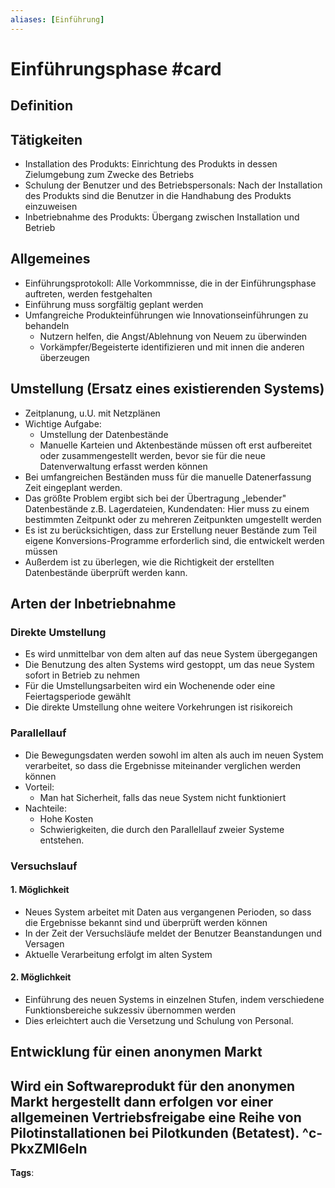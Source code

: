 ```yaml
---
aliases: [Einführung]
---
```


# Einführungsphase #card
## Definition
## Tätigkeiten
- Installation des Produkts: Einrichtung des Produkts in dessen Zielumgebung zum Zwecke des Betriebs
- Schulung der Benutzer und des Betriebspersonals: Nach der Installation des Produkts sind die Benutzer in die Handhabung des Produkts einzuweisen
- Inbetriebnahme des Produkts: Übergang zwischen Installation und Betrieb
## Allgemeines
- Einführungsprotokoll: Alle Vorkommnisse, die in der Einführungsphase auftreten, werden festgehalten
- Einführung muss sorgfältig geplant werden
- Umfangreiche Produkteinführungen wie Innovationseinführungen zu behandeln
	- Nutzern helfen, die Angst/Ablehnung von Neuem zu überwinden
	- Vorkämpfer/Begeisterte identifizieren und mit innen die anderen überzeugen
## Umstellung (Ersatz eines existierenden Systems)
- Zeitplanung, u.U. mit Netzplänen
- Wichtige Aufgabe:
	- Umstellung der Datenbestände
	- Manuelle Karteien und Aktenbestände müssen oft erst aufbereitet oder zusammengestellt werden, bevor sie für die neue Datenverwaltung erfasst werden können
- Bei umfangreichen Beständen muss für die manuelle Datenerfassung Zeit eingeplant werden.
- Das größte Problem ergibt sich bei der Übertragung „lebender" Datenbestände z.B. Lagerdateien, Kundendaten: Hier muss zu einem bestimmten Zeitpunkt oder zu mehreren Zeitpunkten umgestellt werden
- Es ist zu berücksichtigen, dass zur Erstellung neuer Bestände zum Teil eigene Konversions-Programme erforderlich sind, die entwickelt werden müssen
- Außerdem ist zu überlegen, wie die Richtigkeit der erstellten Datenbestände überprüft werden kann.
## Arten der Inbetriebnahme
### Direkte Umstellung
- Es wird unmittelbar von dem alten auf das neue System übergegangen
- Die Benutzung des alten Systems wird gestoppt, um das neue System sofort in Betrieb zu nehmen
- Für die Umstellungsarbeiten wird ein Wochenende oder eine Feiertagsperiode gewählt
- Die direkte Umstellung ohne weitere Vorkehrungen ist risikoreich
### Parallellauf
- Die Bewegungsdaten werden sowohl im alten als auch im neuen System verarbeitet, so dass die Ergebnisse miteinander verglichen werden können 
- Vorteil: 
	- Man hat Sicherheit, falls das neue System nicht funktioniert
- Nachteile:
	- Hohe Kosten
	- Schwierigkeiten, die durch den Parallellauf zweier Systeme entstehen.
### Versuchslauf
#### 1. Möglichkeit
- Neues System arbeitet mit Daten aus vergangenen Perioden, so dass die Ergebnisse bekannt sind und überprüft werden können
- In der Zeit der Versuchsläufe meldet der Benutzer Beanstandungen und Versagen 
- Aktuelle Verarbeitung erfolgt im alten System
#### 2. Möglichkeit
- Einführung des neuen Systems in einzelnen Stufen, indem verschiedene Funktionsbereiche sukzessiv übernommen werden
- Dies erleichtert auch die Versetzung und Schulung von Personal.
## Entwicklung für einen anonymen Markt
Wird ein Softwareprodukt für den anonymen Markt hergestellt dann erfolgen vor einer allgemeinen Vertriebsfreigabe eine Reihe von Pilotinstallationen bei Pilotkunden (Betatest).
^c-PkxZMI6eIn
---
**Tags**: 